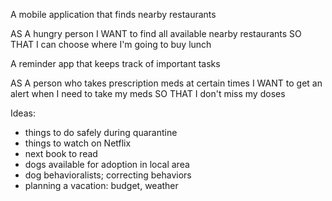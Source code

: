 A mobile application that finds nearby restaurants

AS A hungry person
I WANT to find all available nearby restaurants
SO THAT I can choose where I'm going to buy lunch

A reminder app that keeps track of important tasks

AS A person who takes prescription meds at certain times
I WANT to get an alert when I need to take my meds
SO THAT I don't miss my doses

Ideas:
- things to do safely during quarantine
- things to watch on Netflix
- next book to read
- dogs available for adoption in local area
- dog behavioralists; correcting behaviors
- planning a vacation: budget, weather